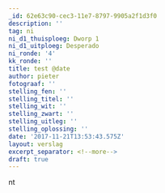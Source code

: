 ```yaml
---
_id: 62e63c90-cec3-11e7-8797-9905a2f1d3f0
description: ''
tag: ni
ni_d1_thuisploeg: Dworp 1
ni_d1_uitploeg: Desperado
ni_ronde: '4'
kk_ronde: ''
title: test @date
author: pieter
fotograaf: ''
stelling_fen: ''
stelling_titel: ''
stelling_wit: ''
stelling_zwart: ''
stelling_uitleg: ''
stelling_oplossing: ''
date: '2017-11-21T13:53:43.575Z'
layout: verslag
excerpt_separator: <!--more-->
draft: true
---
```

nt
